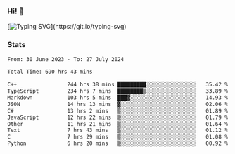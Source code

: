 ### Hi!  👋

[![Typing SVG](https://readme-typing-svg.herokuapp.com?font=Fira+Code&pause=1000&width=435&lines=Hello!+I'm+Texiwustion.)](https://git.io/typing-svg)

### Stats

<!--START_SECTION:waka-->

```txt
From: 30 June 2023 - To: 27 July 2024

Total Time: 690 hrs 43 mins

C++                244 hrs 38 mins █████████░░░░░░░░░░░░░░░░   35.42 %
TypeScript         234 hrs 7 mins  ████████▒░░░░░░░░░░░░░░░░   33.89 %
Markdown           103 hrs 5 mins  ███▓░░░░░░░░░░░░░░░░░░░░░   14.93 %
JSON               14 hrs 13 mins  ▓░░░░░░░░░░░░░░░░░░░░░░░░   02.06 %
C#                 13 hrs 2 mins   ▒░░░░░░░░░░░░░░░░░░░░░░░░   01.89 %
JavaScript         12 hrs 22 mins  ▒░░░░░░░░░░░░░░░░░░░░░░░░   01.79 %
Other              11 hrs 21 mins  ▒░░░░░░░░░░░░░░░░░░░░░░░░   01.64 %
Text               7 hrs 43 mins   ▒░░░░░░░░░░░░░░░░░░░░░░░░   01.12 %
C                  7 hrs 29 mins   ▒░░░░░░░░░░░░░░░░░░░░░░░░   01.08 %
Python             6 hrs 20 mins   ▒░░░░░░░░░░░░░░░░░░░░░░░░   00.92 %
```

<!--END_SECTION:waka-->
